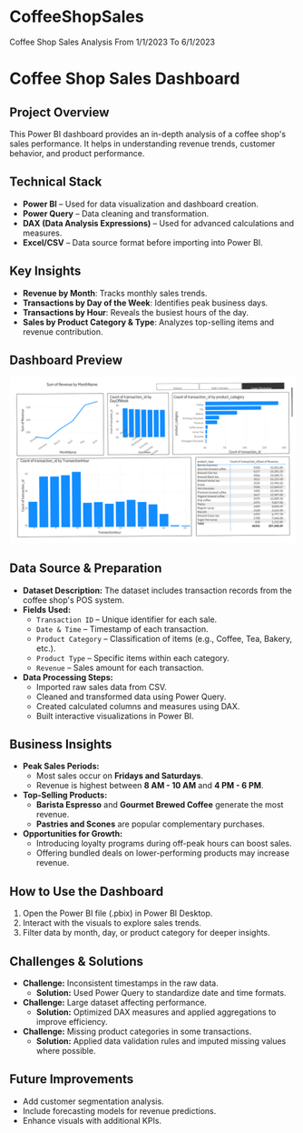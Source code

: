 # CoffeeShopSales
Coffee Shop Sales Analysis From 1/1/2023 To 6/1/2023

# Coffee Shop Sales Dashboard

## Project Overview

This Power BI dashboard provides an in-depth analysis of a coffee shop's sales performance. It helps in understanding revenue trends, customer behavior, and product performance.

## Technical Stack

- **Power BI** – Used for data visualization and dashboard creation.
- **Power Query** – Data cleaning and transformation.
- **DAX (Data Analysis Expressions)** – Used for advanced calculations and measures.
- **Excel/CSV** – Data source format before importing into Power BI.

## Key Insights

- **Revenue by Month**: Tracks monthly sales trends.
- **Transactions by Day of the Week**: Identifies peak business days.
- **Transactions by Hour**: Reveals the busiest hours of the day.
- **Sales by Product Category & Type**: Analyzes top-selling items and revenue contribution.
  

## Dashboard Preview

![Dashboard Preview](CoffeeShopSales.pdf.png)


## Data Source & Preparation

- **Dataset Description:** The dataset includes transaction records from the coffee shop's POS system.
- **Fields Used:**
  - `Transaction ID` – Unique identifier for each sale.
  - `Date & Time` – Timestamp of each transaction.
  - `Product Category` – Classification of items (e.g., Coffee, Tea, Bakery, etc.).
  - `Product Type` – Specific items within each category.
  - `Revenue` – Sales amount for each transaction.
- **Data Processing Steps:**
  - Imported raw sales data from CSV.
  - Cleaned and transformed data using Power Query.
  - Created calculated columns and measures using DAX.
  - Built interactive visualizations in Power BI.

## Business Insights

- **Peak Sales Periods:**
  - Most sales occur on **Fridays and Saturdays**.
  - Revenue is highest between **8 AM - 10 AM** and **4 PM - 6 PM**.
- **Top-Selling Products:**
  - **Barista Espresso** and **Gourmet Brewed Coffee** generate the most revenue.
  - **Pastries and Scones** are popular complementary purchases.
- **Opportunities for Growth:**
  - Introducing loyalty programs during off-peak hours can boost sales.
  - Offering bundled deals on lower-performing products may increase revenue.

## How to Use the Dashboard

1. Open the Power BI file (.pbix) in Power BI Desktop.
2. Interact with the visuals to explore sales trends.
3. Filter data by month, day, or product category for deeper insights.

## Challenges & Solutions

- **Challenge:** Inconsistent timestamps in the raw data.
  - **Solution:** Used Power Query to standardize date and time formats.
- **Challenge:** Large dataset affecting performance.
  - **Solution:** Optimized DAX measures and applied aggregations to improve efficiency.
- **Challenge:** Missing product categories in some transactions.
  - **Solution:** Applied data validation rules and imputed missing values where possible.

## Future Improvements

- Add customer segmentation analysis.
- Include forecasting models for revenue predictions.
- Enhance visuals with additional KPIs.


